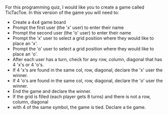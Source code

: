 For this programming quiz, I would like you to create a game called TicTacToe. In this version of the game you will need to:

* Create a 4x4 game board
* Prompt the first user (the 'x' user) to enter their name
* Prompt the second user (the 'o' user) to enter their name
* Prompt the 'x' user to select a grid position where they would like to place an 'x'.
* Prompt the 'o' user to select a grid position where they would like to place an 'o'.
* After each user has a turn, check for any row, column, diagonal that has 4 'x's or 4 'o's.
* If 4 'x's are found in the same col, row, diagonal, declare the 'x' user the winner.
* If 4 'o's are found in the same col, row, diagonal, declare the 'o' user the winner.
* End the game and declare the winner.
* If the grid is filled (each player gets 8 turns) and there is not a row, column, diagonal
* with 4 of the same symbol, the game is tied. Declare a tie game.

